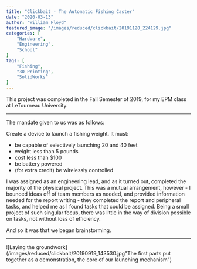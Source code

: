 ```yaml
---
title: "Clickbait - The Automatic Fishing Caster"
date: "2020-03-13"
author: "William Floyd"
featured_image: "/images/reduced/clickbait/20191120_224129.jpg"
categories: [
    "Hardware",
    "Engineering",
    "School"
]
tags: [
    "Fishing",
    "3D Printing",
    "SolidWorks"
]
---
```


This project was completed in the Fall Semester of 2019, for my EPM class at LeTourneau University.

***

The mandate given to us was as follows:

Create a device to launch a fishing weight. It must:

* be capable of selectively launching 20 and 40 feet
* weight less than 5 pounds
* cost less than $100
* be battery powered
* (for extra credit) be wirelessly controlled

I was assigned as an engineering lead, and as it turned out, completed the majority of the physical project.
This was a mutual arrangement, however - I bounced ideas off of team members as needed, and provided information needed for the report writing - they completed the report and peripheral tasks, and helped me as I found tasks that could be assigned.
Being a small project of such singular focus, there was little in the way of division possible on tasks, not without loss of efficiency.

And so it was that we began brainstorming.

***

![Laying the groundwork](/images/reduced/clickbait/20190919_143530.jpg"The first parts put together as a demonstration, the core of our launching mechanism")
